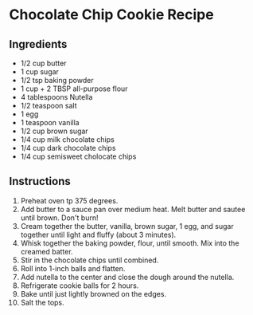 # Chocolate Chip Cookie Recipe

## Ingredients

- 1/2 cup butter
- 1 cup sugar
- 1/2 tsp baking powder
- 1 cup + 2 TBSP all-purpose flour
- 4 tablespoons Nutella 
- 1/2 teaspoon salt 
- 1 egg
- 1 teaspoon vanilla 
- 1/2 cup brown sugar 
- 1/4 cup milk chocolate chips
- 1/4 cup dark chocolate chips
- 1/4 cup semisweet cholocate chips  



## Instructions

1. Preheat oven tp 375 degrees.
2. Add butter to a sauce pan over medium heat. Melt butter and sautee until brown. Don't burn! 
2. Cream together the butter, vanilla, brown sugar, 1 egg, and sugar together until light and fluffy (about 3 minutes).
3. Whisk together the baking powder, flour,  until smooth. Mix into the creamed batter.
4. Stir in the chocolate chips until combined.
5. Roll into 1-inch balls and flatten. 
6. Add nutella to the center and close the dough around the nutella.
7. Refrigerate cookie balls for 2 hours.
5. Bake until just lightly browned on the edges. 
6. Salt the tops. 
